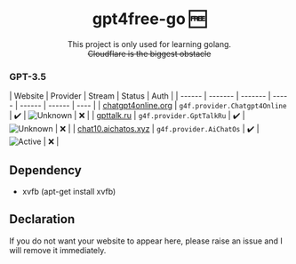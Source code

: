 <div align="center">

# gpt4free-go 🆓
This project is only used for learning golang.  
~~Cloudflare is the biggest obstacle~~  
</div>

### GPT-3.5  
| Website | Provider | Stream | Status | Auth |
| ------  | -------  | ------- | ----- | ------ | ------ | ---- |
| [chatgpt4online.org](https://chatgpt4online.org) | `g4f.provider.Chatgpt4Online` | ✔️ | ![Unknown](https://img.shields.io/badge/Unknown-grey) | ❌ |
| [gpttalk.ru](https://gpttalk.ru) | `g4f.provider.GptTalkRu` | ✔️ | ![Unknown](https://img.shields.io/badge/Unknown-grey) | ❌ |
| [chat10.aichatos.xyz](https://chat10.aichatos.xyz) | `g4f.provider.AiChatOs` | ✔️ | ![Active](https://img.shields.io/badge/Active-brightgreen) | ❌ |


## Dependency 
- xvfb (apt-get install xvfb)

## Declaration  
If you do not want your website to appear here, please raise an issue and I will remove it immediately.
